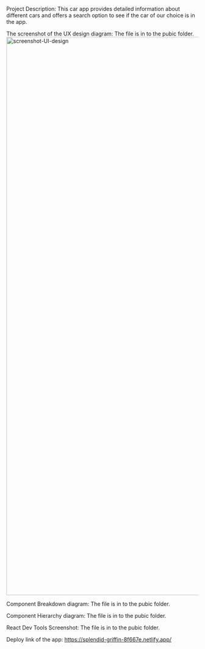 Project Description: This car app provides detailed information about different cars and offers a search option to see if the car of our choice is in the app.

The screenshot of the UX design diagram: The file is in to the pubic folder.
<img width="1459" alt="screenshot-UI-design" src="https://github.com/user-attachments/assets/fd0792ca-69df-48ae-8cf5-960a8c6fe919" />

Component Breakdown diagram: The file is in to the pubic folder.

Component Hierarchy diagram: The file is in to the pubic folder.

React Dev Tools Screenshot: The file is in to the pubic folder.

Deploy link of the app: https://splendid-griffin-8f667e.netlify.app/

